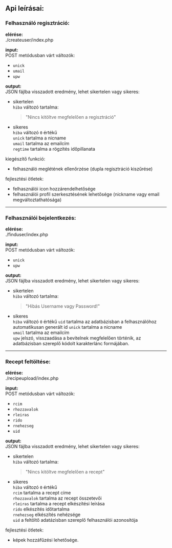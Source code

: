 ## Api leírásai:

### Felhasználó regisztráció:  
**elérése:**  
./createuser/index.php

**input:**  
POST metódusban várt változók:
- `unick`
- `umail`
- `upw`

**output:**  
JSON fájlba visszadott eredmény, lehet sikertelen vagy sikeres:
- sikertelen  
    `hiba` változó tartalma:
    > "Nincs kitöltve megfelelően a regisztráció"
- sikeres  
    `hiba` változó `0` értékű  
    `unick` tartalma a nicname  
    `umail` tartalma az emailcím  
    `regtime` tartalma a rögzítés időpillanata  

kiegészítő funkció:
- felhasználó meglétének ellenőrzése (dupla regisztráció kiszűrése)

fejlesztési ötletek:
- felhasználói icon hozzárendelhetősége
- felhasználói profil szerkesztésének lehetősége (nickname vagy email megváltoztathatósága)

---

### Felhasználói bejelentkezés:  
**elérése:**  
./finduser/index.php

**input:**  
POST metódusban várt változók:
- `unick`
- `upw`

**output:**  
JSON fájlba visszadott eredmény, lehet sikertelen vagy sikeres:
- sikertelen  
    `hiba` változó tartalma:
    > "Hibás Username vagy Password!"
- sikeres  
    `hiba` változó `0` értékű
    `uid` tartalma az adatbázisban a felhasználóhoz automatikusan generált id 
    `unick` tartalma a nicname  
    `umail` tartalma az emailcím  
    `upw` jelszó, visszaadása a bevitelnek megfelelően történik, az adatbázisban szereplő kódolt karakterlánc formájában.  


---

### Recept feltöltése:  

**elérése:**  
./recipeupload/index.php

**input:**  
POST metódusban várt változók:
- `rcim`
- `rhozzavalok`
- `rleiras`
- `rido`
- `rnehezseg`
- `uid`

**output:**  
JSON fájlba visszadott eredmény, lehet sikertelen vagy sikeres:
- sikertelen  
    `hiba` változó tartalma:
    > "Nincs kitöltve megfelelően a recept"
    
- sikeres  
    `hiba` változó `0` értékű  
    `rcim` tartalma a recept címe  
    `rhozzavalok` tartalma az recept összetevői  
    `rleiras` tartalma a recept elkészítési leírása  
    `rido` elkészítés időtartalma  
    `rnehezseg` elkészítés nehézsége  
    `uid` a feltöltő adatázisban szereplő felhasználói azonosítója  

fejlesztési ötletek: 
- képek hozzáfűzési lehetősége.
